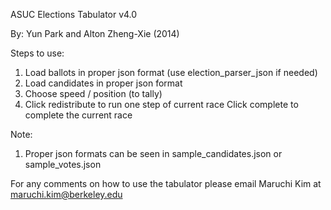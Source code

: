 ASUC Elections Tabulator v4.0

By: Yun Park and Alton Zheng-Xie (2014)

Steps to use:
1)	Load ballots in proper json format (use election_parser_json if needed)
2)	Load candidates in proper json format
3)	Choose speed / position (to tally)
4)	Click redistribute to run one step of current race
	Click complete to complete the current race

Note:
1) Proper json formats can be seen in sample_candidates.json or sample_votes.json

For any comments on how to use the tabulator please email Maruchi Kim at maruchi.kim@berkeley.edu